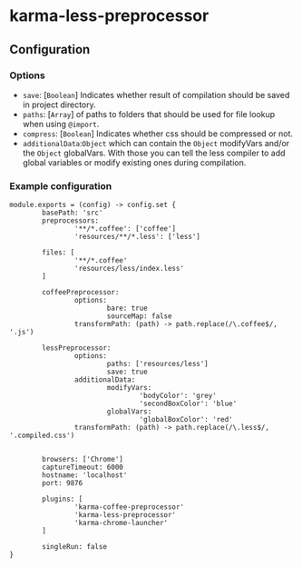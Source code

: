 # karma-less-preprocessor

## Configuration

### Options
 
 
 * `save`: [`Boolean`] Indicates whether result of compilation should be saved in project directory.
 * `paths`: [`Array`] of paths to folders that should be used for file lookup when using `@import`.
 * `compress`: [`Boolean`] Indicates whether css should be compressed or not.
 * `additionalData`:`Object` which can contain the `Object` modifyVars and/or the `Object` globalVars. With those you can tell the less compiler to add global variables or modify existing ones during compilation.
 
### Example configuration

	module.exports = (config) -> config.set {
	        basePath: 'src'
	        preprocessors:
	                '**/*.coffee': ['coffee']
	                'resources/**/*.less': ['less']
	
	        files: [
	                '**/*.coffee'
	                'resources/less/index.less'
	        ]
	
	        coffeePreprocessor:
	                options:
	                        bare: true
	                        sourceMap: false
	                transformPath: (path) -> path.replace(/\.coffee$/, '.js')
	
	        lessPreprocessor:
	                options:
	                        paths: ['resources/less']
	                        save: true
	                additionalData:
	                        modifyVars:
	                                'bodyColor': 'grey'
	                                'secondBoxColor': 'blue'
	                        globalVars:
	                                'globalBoxColor': 'red'
	                transformPath: (path) -> path.replace(/\.less$/, '.compiled.css')
	
	        
	        browsers: ['Chrome']
	        captureTimeout: 6000
	        hostname: 'localhost'
	        port: 9876
	
	        plugins: [
	                'karma-coffee-preprocessor'
	                'karma-less-preprocessor'
	                'karma-chrome-launcher'
	        ]
	
	        singleRun: false
	}
